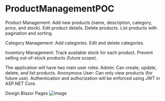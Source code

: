 # ProductManagementPOC
Product Management:
Add new products (name, description, category, price, and stock).
Edit product details.
Delete products.
List products with pagination and sorting.

Category Management:
Add categories.
Edit and delete categories.

Inventory Management:
Track available stock for each product.
Prevent selling out-of-stock products (future scope).

The application will have two main user roles:
Admin: Can create, update, delete, and list products.
Anonymous User: Can only view products (for future use).
Authentication and authorization will be enforced using JWT in ASP.NET Core.

Design Blazor Pages
![image](https://github.com/user-attachments/assets/9d9f0b02-0857-4a55-bc49-e5a9467ad655)
